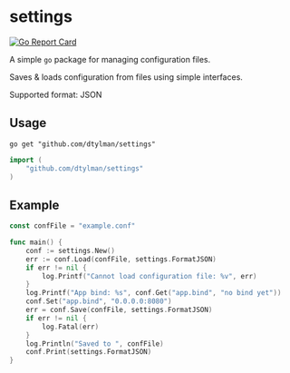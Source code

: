 # settings

[![Go Report Card](https://goreportcard.com/badge/github.com/dtylman/settings)](https://goreportcard.com/report/github.com/dtylman/settings)

A simple `go` package for managing configuration files.

Saves & loads configuration from files using simple interfaces.

Supported format: JSON

## Usage
```
go get "github.com/dtylman/settings"
```

```go
import (
	"github.com/dtylman/settings"
)
```

## Example

```go
const confFile = "example.conf"

func main() {
    conf := settings.New()
	err := conf.Load(confFile, settings.FormatJSON)
	if err != nil {
		log.Printf("Cannot load configuration file: %v", err)
	}
	log.Printf("App bind: %s", conf.Get("app.bind", "no bind yet"))
	conf.Set("app.bind", "0.0.0.0:8080")
	err = conf.Save(confFile, settings.FormatJSON)
	if err != nil {
		log.Fatal(err)
	}
	log.Println("Saved to ", confFile)
	conf.Print(settings.FormatJSON)
}
```

